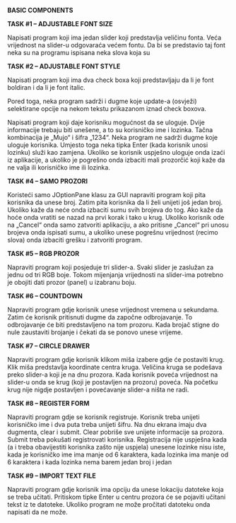 **BASIC COMPONENTS**

**TASK #1 – ADJUSTABLE FONT SIZE**

Napisati program koji ima jedan slider koji predstavlja veličinu fonta. Veća vrijednost na slider-u odgovaraća većem fontu. Da bi se predstavio taj font neka su na programu ispisana neka slova koja su 

**TASK #2 – ADJUSTABLE FONT STYLE**

Napisati program koji ima dva check boxa koji predstavljaju da li je font boldiran i da li je font italic. 

Pored toga, neka program sadrži i dugme koje update-a (osvježi) selektirane opcije na nekom tekstu prikazanom iznad check boxova.

Napisati program koji daje korisniku mogućnost da se uloguje. Dvije informacije trebaju biti unešene, a to su korisničko ime i lozinka. Tačna kombinacija je „Mujo“ i šifra „1234“. Neka program ne sadrži dugme koje uloguje korisnika. Umjesto toga neka tipka Enter (kada korisnik unosi lozinku) služi kao zamjena. Ukoliko se korisnik uspješno uloguje onda izaći iz aplikacije, a ukoliko je pogrešno onda izbaciti mali prozorčić koji kaže da ne valja ili korisničko ime ili lozinka. 

**TASK #4 – SAMO PROZORI**

Koristeći samo JOptionPane klasu za GUI napraviti program koji pita korisnika da unese broj. Zatim pita korisnika da li želi unijeti još jedan broj. Ukoliko kaže da neće onda izbaciti sumu svih brojeva do tog. Ako kaže da hoće onda vratiti se nazad na prvi korak i tako u krug. Ukoliko korisnik ode na „Cancel“ onda samo zatvoriti aplikaciju, a ako pritisne „Cancel“ pri unosu brojeva onda ispisati sumu, a ukoliko unese pogrešnu vrijednost (recimo slova) onda izbaciti grešku i zatvoriti program.

**TASK #5 – RGB PROZOR**

Napraviti program koji posjeduje tri slider-a. Svaki slider je zaslužan za jednu od tri RGB boje. Tokom mijenjanja vrijednosti na slider-ima potrebno je obojiti dati prozor (panel) u izabranu boju.

**TASK #6 – COUNTDOWN**

Napraviti program gdje korisnik unese vrijednost vremena u sekundama. Zatim će korisnik pritisnuti dugme da započne odbrojavanje. To odbrojavanje će biti predstavljeno na tom prozoru. Kada brojač stigne do nule zaustaviti brojanje i čekati da se ponovo unese vrijeme.


**TASK #7 – CIRCLE DRAWER**

Napraviti program gdje korisnik klikom miša izabere gdje će postaviti krug. Klik miša predstavlja koordinate centra kruga. Veličina kruga se podešava preko slider-a koji je na dnu prozora. Kada korisnik poveća vrijednost na slider-u onda se krug (koji je postavljen na prozoru) poveća. Na početku krug nije nigdje postavljen i povećavanje slider-a ništa ne radi.

**TASK #8 – REGISTER FORM**

Napraviti program gdje se korisnik registruje. Korisnik treba unijeti korisničko ime i dva puta treba unijeti šifru. Na dnu ekrana imaju dva dugmenta, clear i submit. Clear pobriše sve unijete informacije sa prozora. Submit treba pokušati registrovati korisnika. Registracija nije uspješna kada (a i treba obavijestiti korisnika zašto nije uspjela) unesene lozinke nisu iste, kada je korisničko ime ima manje od 6 karaktera, kada lozinka ima manje od 6 karaktera i kada lozinka nema barem jedan broj i jedan 

**TASK #9 – IMPORT TEXT FILE**

Napraviti program gdje korisnik ima opciju da unese lokaciju datoteke koja se treba učitati. Pritiskom tipke Enter u centru prozora će se pojaviti učitani tekst iz te datoteke. Ukoliko program ne može pročitati datoteku onda napisati da ne može.